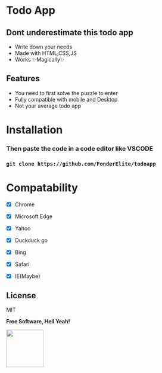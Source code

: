 # Todo App 
## Dont underestimate this todo app 
- Write down your needs
- Made with HTML,CSS,JS
- Works ✨Magically✨

## Features
- You need to first solve the puzzle to enter
- Fully compatible with mobile and Desktop
- Not your average todo app 

# Installation
### Then paste the code in a code editor like VSCODE 
### ```git clone https://github.com/FonderElite/todoapp```


# Compatability
- [x] Chrome
- [x] Microsoft Edge
- [x] Yahoo
- [x] Duckduck go
- [x] Bing
- [x] Safari
- [x] IE(Maybe)


## License

MIT

**Free Software, Hell Yeah!**

[//]: # (These are reference links used in the body of this note and get stripped out when the markdown processor does its job. There is no need to format nicely because it shouldn't be seen. Thanks SO - http://stackoverflow.com/questions/4823468/store-comments-in-markdown-syntax)
<img src="https://images-wixmp-ed30a86b8c4ca887773594c2.wixmp.com/f/089cf2e6-1a07-42af-bcf6-e3528d46e5d4/dbesjt9-fc3a7c1f-5acb-43af-a395-d31246ebd9be.gif?token=eyJ0eXAiOiJKV1QiLCJhbGciOiJIUzI1NiJ9.eyJzdWIiOiJ1cm46YXBwOiIsImlzcyI6InVybjphcHA6Iiwib2JqIjpbW3sicGF0aCI6IlwvZlwvMDg5Y2YyZTYtMWEwNy00MmFmLWJjZjYtZTM1MjhkNDZlNWQ0XC9kYmVzanQ5LWZjM2E3YzFmLTVhY2ItNDNhZi1hMzk1LWQzMTI0NmViZDliZS5naWYifV1dLCJhdWQiOlsidXJuOnNlcnZpY2U6ZmlsZS5kb3dubG9hZCJdfQ.3PsQgskm8Y3vBZ13mja3sq7zv1r3gdp_fWu1L34qYYg" width="100" height="100">
